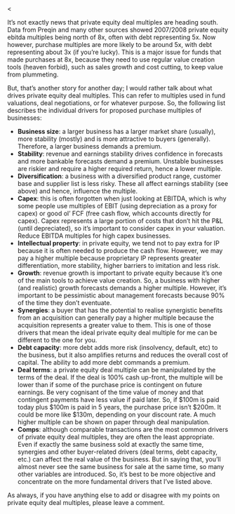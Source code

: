 <<p>It&#8217;s not exactly news that private equity deal multiples are heading south. Data from Preqin and many other sources showed 2007/2008 private equity ebitda multiples being north of 8x, often with debt representing 5x. Now however, purchase multiples are more likely to be around 5x, with debt representing about 3x (if you&#8217;re lucky). This is a major issue for funds that made purchases at 8x, because they need to use regular value creation tools (heaven forbid), such as sales growth and cost cutting, to keep value from plummeting.</p><p>But, that&#8217;s another story for another day; I would rather talk about what drives private equity deal multiples. This can refer to multiples used in fund valuations, deal negotiations, or for whatever purpose. So, the following list describes the individual drivers for proposed purchase multiples of businesses:</p><ul><li><strong>Business size</strong>: a larger business has a larger market share (usually), more stability (mostly) and is more attractive to buyers (generally). Therefore, a larger business demands a premium.</li><li><strong>Stability</strong>: revenue and earnings stability drives confidence in forecasts and more bankable forecasts demand a premium. Unstable businesses are riskier and require a higher required return, hence a lower multiple.</li><li><strong>Diversification</strong>: a business with a diversified product range, customer base and supplier list is less risky. These all affect earnings stability (see above) and hence, influence the multiple.</li><li><strong>Capex</strong>: this is often forgotten when just looking at EBITDA, which is why some people use multiples of EBIT (using depreciation as a proxy for capex) or good ol&#8217; FCF (free cash flow, which accounts directly for capex). Capex represents a large portion of costs that don&#8217;t hit the P&amp;L (until depreciated), so it&#8217;s important to consider capex in your valuation. Reduce EBITDA multiples for high capex businesses.</li><li><strong>Intellectual property</strong>: in private equity, we tend not to pay extra for IP because it is often needed to produce the cash flow. However, we may pay a higher multiple because proprietary IP represents greater differentiation, more stability, higher barriers to imitation and less risk.</li><li><strong>Growth</strong>: revenue growth is important to private equity because it&#8217;s one of the main tools to achieve value creation. So, a business with higher (and realistic) growth forecasts demands a higher multiple. However, it&#8217;s important to be pessimistic about management forecasts because 90% of the time they don&#8217;t eventuate.</li><li><strong>Synergies</strong>: a buyer that has the potential to realise synergistic benefits from an acquisition can generally pay a higher multiple because the acquisition represents a greater value to them. This is one of those drivers that mean the ideal private equity deal multiple for me can be different to the one for you.</li><li><strong>Debt capacity</strong>: more debt adds more risk (insolvency, default, etc) to the business, but it also amplifies returns and reduces the overall cost of capital. The ability to add more debt commands a premium.</li><li><strong>Deal terms</strong>: a private equity deal multiple can be manipulated by the terms of the deal. If the deal is 100% cash up-front, the multiple will be lower than if some of the purchase price is contingent on future earnings. Be very cognisant of the time value of money and that contingent payments have less value if paid later. So, if $100m is paid today plus $100m is paid in 5 years, the purchase price isn&#8217;t $200m. It could be more like $130m, depending on your discount rate. A much higher multiple can be shown on paper through deal manipulation.</li><li><strong>Comps</strong>: although comparable transactions are the most common drivers of private equity deal multiples, they are often the least appropriate. Even if exactly the same business sold at exactly the same time, synergies and other buyer-related drivers (deal terms, debt capacity, etc.) can affect the real value of the business. But in saying that, you&#8217;ll almost never see the same business for sale at the same time, so many other variables are introduced. So, it&#8217;s best to be more objective and concentrate on the more fundamental drivers that I&#8217;ve listed above.</li></ul><p>As always, if you have anything else to add or disagree with my points on private equity deal multiples, please leave a comment.</p>
